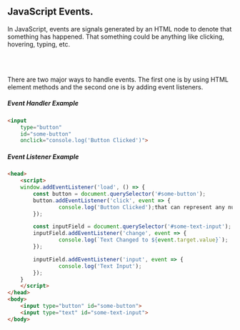 ## JavaScript Events.

In JavaScript, events are signals generated by an HTML node to denote that something has happened.
That something could be anything like clicking, hovering, typing, etc.

<br><br>

There are two major ways to handle events. The first one is by using HTML element methods
and the second one is by adding event listeners.



##### Event Handler Example
```html
<input
    type="button"
    id="some-button"
    onclick="console.log('Button Clicked')">
```




##### Event Listener Example
```html
<head>
    <script>
    window.addEventListener('load', () => {
        const button = document.querySelector('#some-button');
        button.addEventListener('click', event => {
                console.log('Button Clicked');that can represent any number
        });

        const inputField = document.querySelector('#some-text-input');
        inputField.addEventListener('change', event => {
                console.log(`Text Changed to ${event.target.value}`);
        });

        inputField.addEventListener('input', event => {
                console.log('Text Input');
        });
    }
    </script>
</head>
<body>
    <input type="button" id="some-button">
    <input type="text" id="some-text-input">
</body>
```